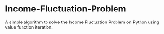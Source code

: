 # Income-Fluctuation-Problem
A simple algorithm to solve the Income Fluctuation Problem on Python using value function iteration.
